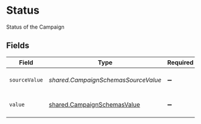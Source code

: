 # Status

Status of the Campaign


## Fields

| Field                                                                             | Type                                                                              | Required                                                                          | Description                                                                       | Example                                                                           |
| --------------------------------------------------------------------------------- | --------------------------------------------------------------------------------- | --------------------------------------------------------------------------------- | --------------------------------------------------------------------------------- | --------------------------------------------------------------------------------- |
| `sourceValue`                                                                     | *shared.CampaignSchemasSourceValue*                                               | :heavy_minus_sign:                                                                | The source value of the Status.                                                   | Email                                                                             |
| `value`                                                                           | [shared.CampaignSchemasValue](../../../sdk/models/shared/campaignschemasvalue.md) | :heavy_minus_sign:                                                                | The Status of the campaign.                                                       | email                                                                             |
